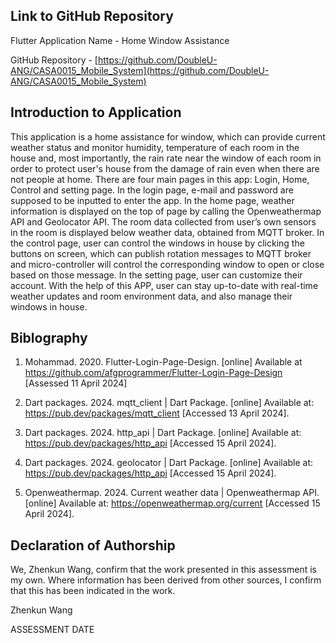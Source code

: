 <!---

---
title: "CASA0015: Mobile System Final Assessment"
author: "ZHENKUN WANG(HARRY)"
date: "22 Apr 2024"
---

-->

## Link to GitHub Repository

Flutter Application Name - Home Window Assistance

GitHub Repository - [https://github.com/DoubleU-ANG/CASA0015_Mobile_System](https://github.com/DoubleU-ANG/CASA0015_Mobile_System)

## Introduction to Application

This application is a home assistance for window, which can provide current weather status and monitor humidity, temperature of each room in the house and, most importantly, the rain rate near the window of each room in order to protect user's house from the damage of rain even when there are not people at home. There are four main pages in this app: Login, Home, Control and setting page. In the login page, e-mail and password are supposed to be inputted to enter the app. In the home page, weather information is displayed on the top of page by calling the Openweathermap API and Geolocator API. The room data collected from user’s own sensors in the room is displayed below weather data, obtained from MQTT broker. In the control page, user can control the windows in house by clicking the buttons on screen, which can publish rotation messages to MQTT broker and micro-controller will control the corresponding window to open or close based on those message. In the setting page, user can customize their account. With the help of this APP, user can stay up-to-date with real-time weather updates and room environment data, and also manage their windows in house.


## Biblography

1. Mohammad. 2020. Flutter-Login-Page-Design. [online] Available at <https://github.com/afgprogrammer/Flutter-Login-Page-Design> [Assessed 11 April 2024]

2. Dart packages. 2024. mqtt_client | Dart Package. [online] Available at: <https://pub.dev/packages/mqtt_client> [Accessed 13 April 2024].

3. Dart packages. 2024. http_api | Dart Package. [online] Available at: <https://pub.dev/packages/http_api> [Accessed 15 April 2024].

4. Dart packages. 2024. geolocator | Dart Package. [online] Available at: <https://pub.dev/packages/http_api> [Accessed 15 April 2024].

5. Openweathermap. 2024. Current weather data | Openweathermap API.[online] Available at: <https://openweathermap.org/current> [Accessed 15 April 2024].


## Declaration of Authorship

We, Zhenkun Wang, confirm that the work presented in this assessment is my own. Where information has been derived from other sources, I confirm that this has been indicated in the work.

Zhenkun Wang

ASSESSMENT DATE
